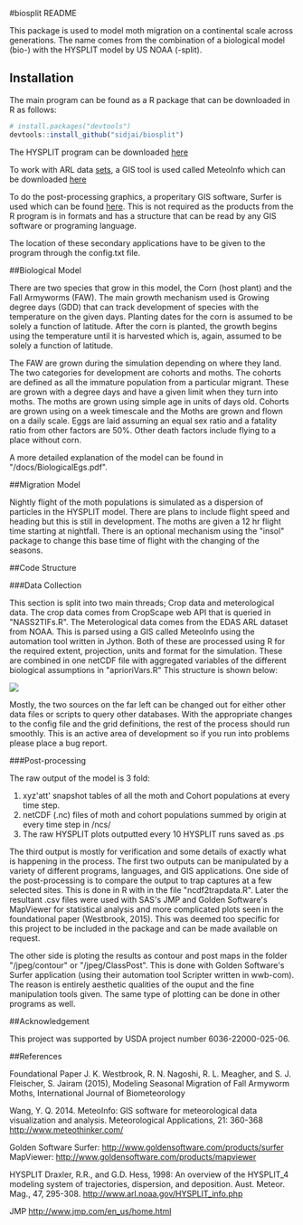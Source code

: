 #biosplit README

This package is used to model moth migration on a continental scale across generations. The name comes from the combination of a biological model (bio-) with the HYSPLIT model by US NOAA (-split).

## Installation

The main program can be found as a R package that can be downloaded in R as follows:

```R
# install.packages("devtools")
devtools::install_github("sidjai/biosplit")
```

The HYSPLIT program can be downloaded [here](http://ready.arl.noaa.gov/HYSPLIT_hytrial.php)

To work with ARL data [sets](ftp://arlftp.arlhq.noaa.gov/pub/archives/), a GIS tool is used called MeteoInfo which can be downloaded [here](http://www.meteothinker.com/Downloads.html)

To do the post-processing graphics, a properitary GIS software, Surfer is used which can be found [here](http://www.goldensoftware.com/products/surfer). This is not required as the products from the R program is in formats and has a structure that can be read by any GIS software or programing language.

The location of these secondary applications have to be given to the program through the config.txt file.


##Biological Model

There are two species that grow in this model, the Corn (host plant) and the Fall Armyworms (FAW). The main growth mechanism used is Growing degree days (GDD) that can track development of species with the temperature on the given days. Planting dates for the corn is assumed to be solely a function of latitude. After the corn is planted, the growth begins using the temperature until it is harvested which is, again, assumed to be solely a function of latitude. 

The FAW are grown during the simulation depending on where they land. The two categories for development are cohorts and moths. The cohorts are defined as all the immature population from a particular migrant. These are grown with a degree days and have a given limit when they turn into moths. The moths are grown using simple age in units of days old. Cohorts are grown using on a week timescale and the Moths are grown and flown on a daily scale. Eggs are laid assuming an equal sex ratio and a fatality ratio from other factors are 50%. Other death factors include flying to a place without corn.

A more detailed explanation of the model can be found in "/docs/BiologicalEgs.pdf".


##Migration Model

Nightly flight of the moth populations is simulated as a dispersion of particles in the HYSPLIT model. There are plans to include flight speed and heading but this is still in development. The moths are given a 12 hr flight time starting at nightfall. There is an optional mechanism using the "insol" package to change this base time of flight with the changing of the seasons.

##Code Structure

###Data Collection

This section is split into two main threads; Crop data and meterological data. The crop data comes from CropScape web API that is queried in "NASS2TIFs.R". The Meterological data comes from the EDAS ARL dataset from NOAA. This is parsed using a GIS called MeteoInfo using the automation tool written in Jython. Both of these are processed using R for the required extent, projection, units and format for the simulation. These are combined in one netCDF file with aggregated variables of the different biological assumptions in "aprioriVars.R" This structure is shown below:

![](~/inst/docs/DataDiagram.jpeg)

Mostly, the two sources on the far left can be changed out for either other data files or scripts to query other databases. With the appropriate changes to the config file and the grid definitions, the rest of the process should run smoothly. This is an active area of development so if you run into problems please place a bug report.

###Post-processing

The raw output of the model is 3 fold:
1. xyz'att' snapshot tables of all the moth and Cohort populations at every time step.
2. netCDF (.nc) files of moth and cohort populations summed by origin at every time step in /ncs/
3. The raw HYSPLIT plots outputted every 10 HYSPLIT runs saved as .ps

The third output is mostly for verification and some details of exactly what is happening in the process. The first two outputs can be manipulated by a variety of different programs, languages, and GIS applications. One side of the post-processing is to compare the output to trap captures at a few selected sites. This is done in R with in the file "ncdf2trapdata.R". Later the resultant .csv files were used with SAS's JMP and Golden Software's MapViewer for statistical analysis and more complicated plots seen in the foundational paper (Westbrook, 2015). This was deemed too specific for this project to be included in the package and can be made available on request.

The other side is ploting the results as contour and post maps in the folder "/jpeg/contour" or "/jpeg/ClassPost". This is done with Golden Software's Surfer application (using their automation tool Scripter written in wwb-com). The reason is entirely aesthetic qualities of the ouput and the fine manipulation tools given. The same type of plotting can be done in other programs as well. 

##Acknowledgement

This project was supported by USDA project number 6036-22000-025-06.


##References

Foundational Paper
J. K. Westbrook, R. N. Nagoshi, R. L. Meagher, and S. J. Fleischer, S. Jairam (2015), Modeling Seasonal Migration of Fall Armyworm Moths, International Journal of Biometeorology


Wang, Y. Q. 2014. MeteoInfo: GIS software for meteorological data visualization and analysis. Meteorological Applications, 21: 360-368
http://www.meteothinker.com/

Golden Software
Surfer: http://www.goldensoftware.com/products/surfer
MapViewer: http://www.goldensoftware.com/products/mapviewer

HYSPLIT
Draxler, R.R., and G.D. Hess, 1998: An overview of the HYSPLIT_4 modeling system of trajectories, dispersion, and deposition. Aust. Meteor. Mag., 47, 295-308.
http://www.arl.noaa.gov/HYSPLIT_info.php

JMP http://www.jmp.com/en_us/home.html